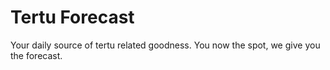 Tertu Forecast
==============
Your daily source of tertu related goodness. You now the spot, we give you the forecast.
